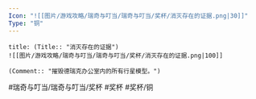 ```yaml
---
Icon: "![[图片/游戏攻略/瑞奇与叮当/瑞奇与叮当/奖杯/消灭存在的证据.png|30]]"
Type: "铜"
---
```

```ad-common-bronze-trophy
title: (Title:: "消灭存在的证据")
![[图片/游戏攻略/瑞奇与叮当/瑞奇与叮当/奖杯/消灭存在的证据.png|100]]

(Comment:: "摧毁德瑞克办公室内的所有行星模型。")
```

#瑞奇与叮当/瑞奇与叮当/奖杯 #奖杯 #奖杯/铜
